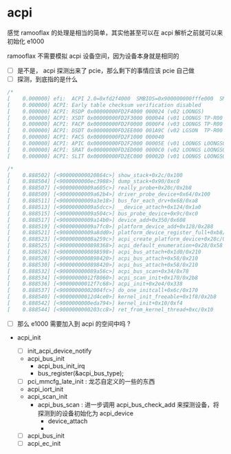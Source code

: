 # acpi
感觉 ramooflax 的处理是相当的简单，其实他甚至可以在 acpi 解析之前就可以来初始化 e1000 

ramooflax 不需要模拟 acpi 设备空间，因为设备本身就是相同的

- [ ] 是不是， acpi 探测出来了 pcie，那么剩下的事情应该 pcie 自己做
- [ ] 探测，到底指的是什么
```c
/*
[    0.000000] efi:  ACPI 2.0=0xfd2f4000  SMBIOS=0x900000000fffe000  SMBIOS 3.0=0x90000000fd132000 
[    0.000000] ACPI: Early table checksum verification disabled
[    0.000000] ACPI: RSDP 0x00000000FD2F4000 000024 (v02 LOONGS)
[    0.000000] ACPI: XSDT 0x00000000FD2F3000 000044 (v01 LOONGS TP-R00   00000004      01000013)
[    0.000000] ACPI: FACP 0x00000000FD2F0000 0000F4 (v03 LOONGS TP-R00   00000004 PTEC 20160527)
[    0.000000] ACPI: DSDT 0x00000000FD2EE000 001A9C (v02 LGSON  TP-R00   00000476 INTL 20160527)
[    0.000000] ACPI: FACS 0x00000000FD2F1000 000040
[    0.000000] ACPI: APIC 0x00000000FD2F2000 00005E (v01 LOONGS LOONGSON 00000001 LIUX 00000000)
[    0.000000] ACPI: SRAT 0x00000000FD2ED000 0000C0 (v02 LOONGS LOONGSON 00000002 LIUX 01000013)
[    0.000000] ACPI: SLIT 0x00000000FD2EC000 00002D (v01 LOONGS LOONGSON 00000002 LIUX 01000013)
```

```c
/*
[    0.888502] [<900000000020864c>] show_stack+0x2c/0x100
[    0.888504] [<9000000000ec3988>] dump_stack+0x90/0xc0
[    0.888507] [<90000000009a605c>] really_probe+0x20c/0x2b8
[    0.888509] [<90000000009a62b4>] driver_probe_device+0x64/0x100
[    0.888511] [<90000000009a3e18>] bus_for_each_drv+0x68/0xa8
[    0.888513] [<90000000009a5dcc>] __device_attach+0x124/0x1a0
[    0.888515] [<90000000009a504c>] bus_probe_device+0x9c/0xc0
[    0.888517] [<90000000009a14b0>] device_add+0x350/0x608
[    0.888519] [<90000000009a7fc0>] platform_device_add+0x128/0x288
[    0.888521] [<90000000009a8dd0>] platform_device_register_full+0xb8/0x130
[    0.888523] [<90000000008a259c>] acpi_create_platform_device+0x28c/0x300
[    0.888525] [<9000000000898368>] acpi_default_enumeration+0x28/0x58
[    0.888526] [<9000000000898598>] acpi_bus_attach+0x1d0/0x210
[    0.888528] [<9000000000898420>] acpi_bus_attach+0x58/0x210
[    0.888530] [<9000000000898420>] acpi_bus_attach+0x58/0x210
[    0.888532] [<900000000089a56c>] acpi_bus_scan+0x34/0x78
[    0.888534] [<90000000012f8060>] acpi_scan_init+0x170/0x2b8
[    0.888536] [<90000000012f7c68>] acpi_init+0x2e4/0x338
[    0.888537] [<90000000002004fc>] do_one_initcall+0x6c/0x170
[    0.888540] [<90000000012d4ce0>] kernel_init_freeable+0x1f8/0x2b8
[    0.888542] [<9000000000eda794>] kernel_init+0x10/0xf4
[    0.888544] [<9000000000203cc8>] ret_from_kernel_thread+0xc/0x10
```
- [ ] 那么 e1000 需要加入到 acpi 的空间中吗 ?


- acpi_init
  - [ ] init_acpi_device_notify
  - acpi_bus_init
    - acpi_bus_init_irq
    - bus_register(&acpi_bus_type);
  - [ ] pci_mmcfg_late_init : 龙芯自定义的一些的东西
  - acpi_iort_init
  - acpi_scan_init
    - acpi_bus_scan : 进一步调用 acpi_bus_check_add 来探测设备，将探测到的设备初始化为 acpi_device
      - device_attach
      - 

  - [ ] acpi_bus_init
  - [ ] acpi_ec_init
